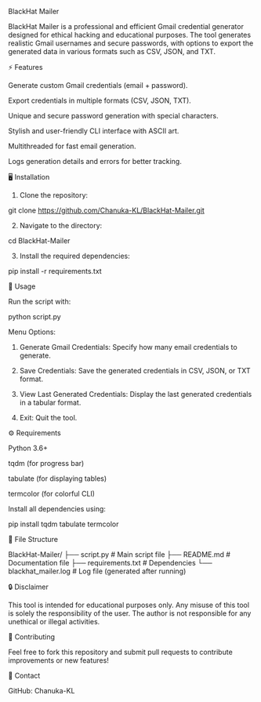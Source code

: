 BlackHat Mailer

BlackHat Mailer is a professional and efficient Gmail credential generator designed for ethical hacking and educational purposes. The tool generates realistic Gmail usernames and secure passwords, with options to export the generated data in various formats such as CSV, JSON, and TXT.

⚡ Features

Generate custom Gmail credentials (email + password).

Export credentials in multiple formats (CSV, JSON, TXT).

Unique and secure password generation with special characters.

Stylish and user-friendly CLI interface with ASCII art.

Multithreaded for fast email generation.

Logs generation details and errors for better tracking.


🖥️ Installation

1. Clone the repository:

git clone https://github.com/Chanuka-KL/BlackHat-Mailer.git


2. Navigate to the directory:

cd BlackHat-Mailer


3. Install the required dependencies:

pip install -r requirements.txt



🚀 Usage

Run the script with:

python script.py

Menu Options:

1. Generate Gmail Credentials: Specify how many email credentials to generate.


2. Save Credentials: Save the generated credentials in CSV, JSON, or TXT format.


3. View Last Generated Credentials: Display the last generated credentials in a tabular format.


4. Exit: Quit the tool.



⚙️ Requirements

Python 3.6+

tqdm (for progress bar)

tabulate (for displaying tables)

termcolor (for colorful CLI)


Install all dependencies using:

pip install tqdm tabulate termcolor

📂 File Structure

BlackHat-Mailer/
├── script.py              # Main script file
├── README.md              # Documentation file
├── requirements.txt       # Dependencies
└── blackhat_mailer.log    # Log file (generated after running)

🔒 Disclaimer

This tool is intended for educational purposes only. Any misuse of this tool is solely the responsibility of the user. The author is not responsible for any unethical or illegal activities.

🤝 Contributing

Feel free to fork this repository and submit pull requests to contribute improvements or new features!

📧 Contact

GitHub: Chanuka-KL
